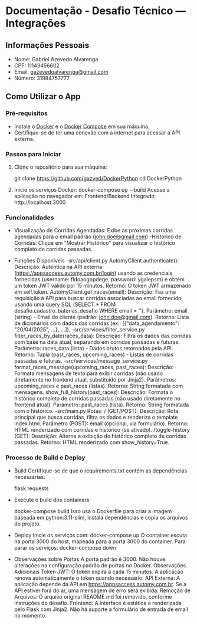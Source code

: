 # Documentação - Desafio Técnico — Integrações

## Informações Pessoais
- Nome: Gabriel Azevedo Alvarenga
- CPF: 11143456602
- Email: gazevedoalvarenga@gmail.com
- Número: 31984757777

## Como Utilizar o App

### Pré-requisitos
- Instale o [Docker](https://www.docker.com/get-started) e o [Docker Compose](https://docs.docker.com/compose/install/) em sua máquina.
- Certifique-se de ter uma conexão com a internet para acessar a API externa.

### Passos para Iniciar
1. Clone o repositório para sua máquina:
   
   git clone https://github.com/gazved/DockerPython
   cd DockerPython
2. Inicie os serviços Docker:
   docker-compose up --build
   Acesse a aplicação no navegador em:
   Frontend/Backend Integrado: http://localhost:3000

### Funcionalidades
   - Visualização de Corridas Agendadas: Exibe as próximas corridas agendadas para o email padrão (john.doe@gmail.com)
   -Histórico de Corridas: Clique em "Mostrar Histórico" para visualizar o histórico completo de corridas passadas.

   - Funções Disponíveis
     -src/api/client.py
       AutomyClient.authenticate():
         Descrição: Autentica na API externa (https://appsaccess.automy.com.br/login) usando as credenciais fornecidas (username: fldoaogopdege, password: ygalepsm) e obtém um token JWT válido por 15 minutos.
         Retorno: O token JWT armazenado em self.token.
       AutomyClient.get_races(email):
         Descrição: Faz uma requisição à API para buscar corridas associadas ao email fornecido, usando uma query SQL (SELECT * FROM desafio.cadastro_baterias_desafio WHERE email = '<email>').
         Parâmetro: email (string) - Email do cliente (padrão: john.doe@gmail.com).
         Retorno: Lista de dicionários com dados das corridas (ex.: [{"data_agendamento": "20/04/2025", ...}, ...]).
     -src/services/filter_service.py
       filter_races_by_date(races_data):
         Descrição: Filtra os dados das corridas com base na data atual, separando em corridas passadas e futuras.
         Parâmetro: races_data (lista) - Dados brutos retornados pela API.
         Retorno: Tupla (past_races, upcoming_races) - Listas de corridas passadas e futuras.
     -src/services/message_service.py
       format_races_message(upcoming_races, past_races):
         Descrição: Formata mensagens de texto para exibir corridas (não usado diretamente no frontend atual, substituído por Jinja2).
         Parâmetros: upcoming_races e past_races (listas).
         Retorno: String formatada com mensagens.
       show_full_history(past_races):
         Descrição: Formata o histórico completo de corridas passadas (não usado diretamente no frontend atual).
         Parâmetro: past_races (lista).
         Retorno: String formatada com o histórico.
     -src/main.py
       Rotas:
         / (GET/POST):
         Descrição: Rota principal que busca corridas, filtra os dados e renderiza o template index.html.
         Parâmetro (POST): email (opcional, via formulário).
         Retorno: HTML renderizado com corridas e histórico (se ativado).
         /toggle-history (GET):
         Descrição: Alterna a exibição do histórico completo de corridas passadas.
         Retorno: HTML renderizado com show_history=True.
### Processo de Build e Deploy
- Build
  Certifique-se de que o requirements.txt contém as dependências necessárias:

  flask
  requests
- Execute o build dos containers:

  docker-compose build
  Isso usa o Dockerfile para criar a imagem baseada em python:3.11-slim, instala dependências e copia os arquivos do projeto.
- Deploy
  Inicie os serviços com:
  docker-compose up
  O container escuta na porta 3000 do host, mapeada para a porta 3000 do container.
  Para parar os serviços:
  docker-compose down
- Observações sobre Portas
  A porta padrão é 3000. Não houve alterações na configuração padrão de portas no Docker.
  Observações Adicionais
  Token JWT: O token expira a cada 15 minutos. A aplicação renova automaticamente o token quando necessário.
  API Externa: A aplicação depende da API em https://appsaccess.automy.com.br. Se a API estiver fora do ar, uma mensagem de erro será exibida.
  Remoção de Arquivos: O arquivo original README.md foi removido, conforme instruções do desafio.
  Frontend: A interface é estática e renderizada pelo Flask com Jinja2. Não há suporte a formulário de entrada de email no momento.
